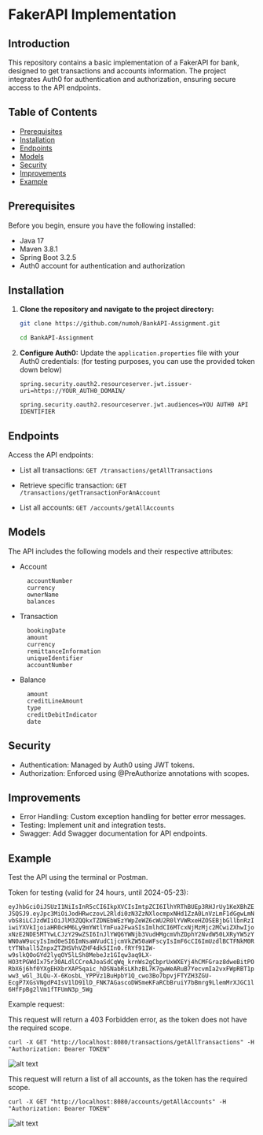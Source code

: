 # FakerAPI Implementation

## Introduction
This repository contains a basic implementation of a FakerAPI for bank, designed to get transactions and accounts information. The project integrates Auth0 for authentication and authorization, ensuring secure access to the API endpoints.

## Table of Contents
- [Prerequisites](#prerequisites)
- [Installation](#installation)
- [Endpoints](#endpoints)
- [Models](#models)
- [Security](#security)
- [Improvements](#improvements)
- [Example](#example)

## Prerequisites
Before you begin, ensure you have the following installed:
- Java 17
- Maven 3.8.1
- Spring Boot 3.2.5
- Auth0 account for authentication and authorization

## Installation
1. **Clone the repository and navigate to the project directory:**

   ```bash
   git clone https://github.com/numoh/BankAPI-Assignment.git

   cd BankAPI-Assignment
    ```
2. **Configure Auth0:**
    Update the `application.properties` file with your Auth0 credentials: (for testing purposes, you can use the provided token down below) 
    ```properties
    spring.security.oauth2.resourceserver.jwt.issuer-uri=https://YOUR_AUTH0_DOMAIN/
    
    spring.security.oauth2.resourceserver.jwt.audiences=YOU AUTH0 API IDENTIFIER
    ```

## Endpoints
Access the API endpoints:

- List all transactions: `GET /transactions/getAllTransactions`

- Retrieve specific transaction: `GET /transactions/getTransactionForAnAccount`

- List all accounts: `GET /accounts/getAllAccounts`

## Models
The API includes the following models and their respective attributes:

- Account

        accountNumber
        currency
        ownerName
        balances

- Transaction

        bookingDate
        amount
        currency
        remittanceInformation
        uniqueIdentifier
        accountNumber

- Balance
    
        amount
        creditLineAmount
        type
        creditDebitIndicator
        date

## Security

* Authentication: Managed by Auth0 using JWT tokens.
* Authorization: Enforced using @PreAuthorize annotations with scopes.

## Improvements

* Error Handling: Custom exception handling for better error messages.
* Testing: Implement unit and integration tests.
* Swagger: Add Swagger documentation for API endpoints.

## Example

Test the API using the terminal or Postman.

Token for testing (valid for 24 hours, until 2024-05-23):

```eyJhbGciOiJSUzI1NiIsInR5cCI6IkpXVCIsImtpZCI6IlhYRThBUEp3RHJrUy1KeXBhZEJSQSJ9.eyJpc3MiOiJodHRwczovL2Rldi0zN3ZzNXlocmpxNHd1ZzA0LnVzLmF1dGgwLmNvbS8iLCJzdWIiOiJlM3ZQQkxTZDNEbWEzYWpZeWZ6cWU2R0lYVWRxeHZOSEBjbGllbnRzIiwiYXVkIjoiaHR0cHM6Ly9mYWtlYmFua2FwaSIsImlhdCI6MTcxNjMzMjc2MCwiZXhwIjoxNzE2NDE5MTYwLCJzY29wZSI6InJlYWQ6YWNjb3VudHMgcmVhZDphY2NvdW50LXRyYW5zYWN0aW9ucyIsImd0eSI6ImNsaWVudC1jcmVkZW50aWFscyIsImF6cCI6ImUzdlBCTFNkM0RtYTNhall5ZnpxZTZHSVhVZHF4dk5IIn0.fRYf91IW-w9slkQOoGYd2lyqOY5lLSh8MebeJz1GIqw3aq9LX-HO3tPGWdIx75r30ALdlCCreAJoaSdCqWq_krnWs2gCbprUxWXEYj4hCMFGraz8dweBitPORbX6j6hf0YXgEHXbrXAP5qaic_hDSNabRsLKhzBL7K7gwWeARuB7YecvmIa2vxFWpRBT1pww3_wGl_3LQu-X-6KosbL_YPPVz1BuHpbY1Q_cwo3Bo7bpvjFTYZH3ZGU-EcgP7XGsVNgdP4IsV1lD91lD_FNK7AGascoDWSmeKFaRCbBruiY7bBmrg9LlemMrXJGC1l6HfFpBg2lVm1fTFUmN3p_5Wg```

Example request:

This request will return a 403 Forbidden error, as the token does not have the required scope.

```
curl -X GET "http://localhost:8080/transactions/getAllTransactions" -H "Authorization: Bearer TOKEN"
```

![alt text](image-4.png)

This request will return a list of all accounts, as the token has the required scope.

```
curl -X GET "http://localhost:8080/accounts/getAllAccounts" -H "Authorization: Bearer TOKEN"
```

![alt text](image-5.png)

